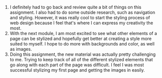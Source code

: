 1. I definitely had to go back and review quite a bit of things on this assignment.  I also had to do some outside research, such as navigation and styling. However, it was really cool to start the styling process of web design because I feel that's where  I can express my creativity the most.
2. With the next module, I am most excited to see what other elements of a page can be stylized and hopefully get better at creating a style more suited to myself. I hope to do more with backgrounds and color, as well as images.
3. Doing this assignment, the new material was actually pretty challenging to me.  Trying to keep track of all of the different stylized elements that go along with each part of the page was difficult. I feel I was most successful stylizing my first page and getting the images in easily. 
